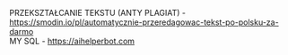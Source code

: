PRZEKSZTAŁCANIE TEKSTU (ANTY PLAGIAT) - https://smodin.io/pl/automatycznie-przeredagowac-tekst-po-polsku-za-darmo
<br>
MY SQL - https://aihelperbot.com
